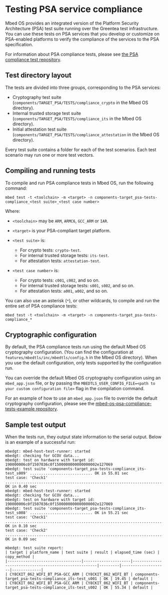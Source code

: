 <h1 id="psa-compliance-port">Testing PSA service compliance</h1>

Mbed OS provides an integrated version of the Platform Security Architecture (PSA) test suite running over the Greentea test infrastructure. You can use these tests on PSA services that you develop or customize on PSA-enabled platforms to verify the compliance of the services to the PSA specification.

For information about PSA compliance tests, please see [the PSA compliance test repository](https://github.com/ARM-software/psa-arch-tests).

## Test directory layout

The tests are divided into three groups, corresponding to the PSA services:

- Cryptography test suite (`components/TARGET_PSA/TESTS/compliance_crypto` in the Mbed OS directory).
- Internal trusted storage test suite (`components/TARGET_PSA/TESTS/compliance_its` in the Mbed OS directory).
- Initial attestation test suite (`components/TARGET_PSA/TESTS/compliance_attestation` in the Mbed OS directory).

Every test suite contains a folder for each of the test scenarios. Each test scenario may run one or more test vectors.

## Compiling and running tests

To compile and run PSA compliance tests in Mbed OS, run the following command:

```
mbed test -t <toolchain> -m <target> -n components-target_psa-tests-compliance_<test suite>_<test case number>
```
Where:

- `<toolchain>` may be `ARM`, `ARMC6`, `GCC_ARM` or `IAR`.

- `<target>` is your PSA-compliant target platform.

- `<test suite>` is:
   - For crypto tests: `crypto-test`.
   - For internal trusted storage tests: `its-test`.
   - For attestation tests: `attestation-test`.

- `<test case number>` is:
   - For crypto tests: `c001`, `c002`, and so on.
   - For internal trusted storage tests: `s001`, `s002`, and so on.
   - For attestation tests: `a001`, `a002`, and so on.

You can also use an asterisk (`*`), or other wildcards, to compile and run the entire set of PSA compliance tests:

```
mbed test -t <toolchain> -m <target> -n components-target_psa-tests-compliance_*
```

## Cryptographic configuration

By default, the PSA compliance tests run using the default Mbed OS cryptography configuration. (You can find the configuration at `features/mbedtls/inc/mbedtls/config.h` in the Mbed OS directory). When you use the default configuration, only tests supported by the configuration run.

You can override the default Mbed OS cryptography configuration using an `mbed_app.json` file, or by passing the `MBEDTLS_USER_CONFIG_FILE=<path to your custom configuration file>` flag in the compilation command.

For an example of how to use an `mbed_app.json` file to override the default cryptography configuration, please see the [mbed-os-psa-compliance-tests-example repository](https://github.com/ARMmbed/mbed-os-psa-compliance-tests-example).

## Sample test output

When the tests run, they output state information to the serial output. Below is an example of a successful run:

```
mbedgt: mbed-host-test-runner: started
mbedgt: checking for GCOV data...
mbedgt: test on hardware with target id: 190000006c0f1507036c0f1500000000000000002e127069
mbedgt: test suite 'components-target_psa-tests-compliance_its-test_s009' ............................ OK in 55.01 sec
test case: 'Check1' .......................................................................... OK in 0.40 sec
mbedgt: mbed-host-test-runner: started
mbedgt: checking for GCOV data...
mbedgt: test on hardware with target id: 190000006c0f1507036c0f1500000000000000002e127069
mbedgt: test suite 'components-target_psa-tests-compliance_its-test_s008' ............................ OK in 55.21 sec
test case: 'Check1' .......................................................................... OK in 0.10 sec
test case: 'Check2' .......................................................................... OK in 0.09 sec

mbedgt: test suite report:
| target | platform_name | test suite | result | elapsed_time (sec) | copy_method |
|---------------------------------|---------------------|------------------------------------------------------|---------|--------------------|-------------|
| CY8CKIT_062_WIFI_BT_PSA-GCC_ARM | CY8CKIT_062_WIFI_BT | components-target_psa-tests-compliance_its-test_s001 | OK | 19.45 | default |
| CY8CKIT_062_WIFI_BT_PSA-GCC_ARM | CY8CKIT_062_WIFI_BT | components-target_psa-tests-compliance_its-test_s002 | OK | 55.34 | default |
```
